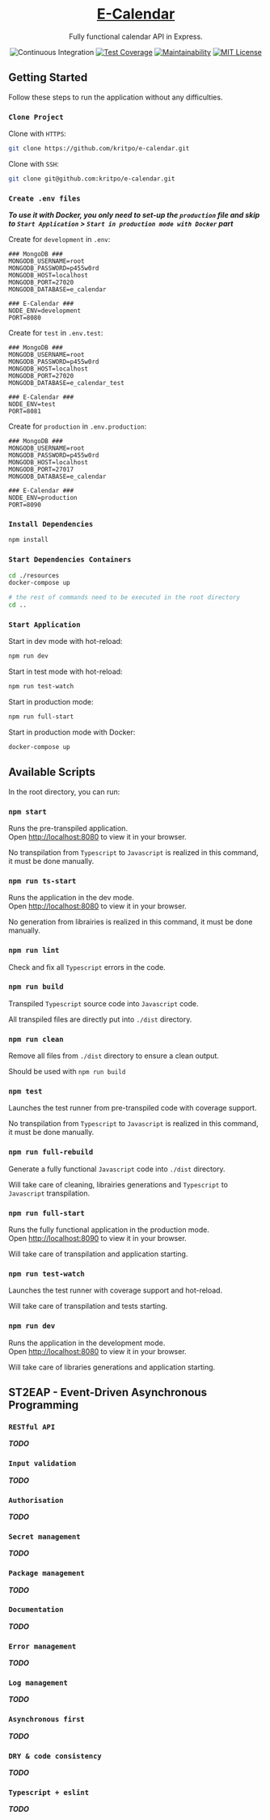 <div align="center">
	<a href="https://github.com/kritpo/e-calendar">
		<h1>E-Calendar</h1>
	</a>

Fully functional calendar API in Express.

![Continuous Integration](https://github.com/kritpo/e-calendar/actions/workflows/ci.yml/badge.svg?branch=main)
[![Test Coverage](https://api.codeclimate.com/v1/badges/161c5976566eadcb9893/test_coverage)](https://codeclimate.com/github/kritpo/e-calendar/test_coverage)
[![Maintainability](https://api.codeclimate.com/v1/badges/161c5976566eadcb9893/maintainability)](https://codeclimate.com/github/kritpo/e-calendar/maintainability)
[![MIT License](https://img.shields.io/badge/License-MIT-blue.svg)](LICENSE)

</div>

## Getting Started

Follow these steps to run the application without any difficulties.

### `Clone Project`

Clone with `HTTPS`:

```sh
git clone https://github.com/kritpo/e-calendar.git
```

Clone with `SSH`:

```sh
git clone git@github.com:kritpo/e-calendar.git
```

### `Create .env files`

**_To use it with Docker, you only need to set-up the `production` file and skip to `Start Application` > `Start in production mode with Docker` part_**

Create for `development` in `.env`:

```env
### MongoDB ###
MONGODB_USERNAME=root
MONGODB_PASSWORD=p455w0rd
MONGODB_HOST=localhost
MONGODB_PORT=27020
MONGODB_DATABASE=e_calendar

### E-Calendar ###
NODE_ENV=development
PORT=8080
```

Create for `test` in `.env.test`:

```env
### MongoDB ###
MONGODB_USERNAME=root
MONGODB_PASSWORD=p455w0rd
MONGODB_HOST=localhost
MONGODB_PORT=27020
MONGODB_DATABASE=e_calendar_test

### E-Calendar ###
NODE_ENV=test
PORT=8081
```

Create for `production` in `.env.production`:

```env
### MongoDB ###
MONGODB_USERNAME=root
MONGODB_PASSWORD=p455w0rd
MONGODB_HOST=localhost
MONGODB_PORT=27017
MONGODB_DATABASE=e_calendar

### E-Calendar ###
NODE_ENV=production
PORT=8090
```

### `Install Dependencies`

```sh
npm install
```

### `Start Dependencies Containers`

```sh
cd ./resources
docker-compose up

# the rest of commands need to be executed in the root directory
cd ..
```

### `Start Application`

Start in dev mode with hot-reload:

```sh
npm run dev
```

Start in test mode with hot-reload:

```sh
npm run test-watch
```

Start in production mode:

```sh
npm run full-start
```

Start in production mode with Docker:

```sh
docker-compose up
```

## Available Scripts

In the root directory, you can run:

### `npm start`

Runs the pre-transpiled application.\
Open [http://localhost:8080](http://localhost:8080) to view it in your browser.

No transpilation from `Typescript` to `Javascript` is realized in this command, it must be done manually.

### `npm run ts-start`

Runs the application in the dev mode.\
Open [http://localhost:8080](http://localhost:8080) to view it in your browser.

No generation from librairies is realized in this command, it must be done manually.

### `npm run lint`

Check and fix all `Typescript` errors in the code.

### `npm run build`

Transpiled `Typescript` source code into `Javascript` code.

All transpiled files are directly put into `./dist` directory.

### `npm run clean`

Remove all files from `./dist` directory to ensure a clean output.

Should be used with `npm run build`

### `npm test`

Launches the test runner from pre-transpiled code with coverage support.

No transpilation from `Typescript` to `Javascript` is realized in this command, it must be done manually.

### `npm run full-rebuild`

Generate a fully functional `Javascript` code into `./dist` directory.

Will take care of cleaning, librairies generations and `Typescript` to `Javascript` transpilation.

### `npm run full-start`

Runs the fully functional application in the production mode.\
Open [http://localhost:8090](http://localhost:8090) to view it in your browser.

Will take care of transpilation and application starting.

### `npm run test-watch`

Launches the test runner with coverage support and hot-reload.

Will take care of transpilation and tests starting.

### `npm run dev`

Runs the application in the development mode.\
Open [http://localhost:8080](http://localhost:8080) to view it in your browser.

Will take care of libraries generations and application starting.

## ST2EAP - Event-Driven Asynchronous Programming

### `RESTful API`

**_TODO_**

### `Input validation`

**_TODO_**

### `Authorisation`

**_TODO_**

### `Secret management`

**_TODO_**

### `Package management`

**_TODO_**

### `Documentation`

**_TODO_**

### `Error management`

**_TODO_**

### `Log management`

**_TODO_**

### `Asynchronous first`

**_TODO_**

### `DRY & code consistency`

**_TODO_**

### `Typescript + eslint`

**_TODO_**
